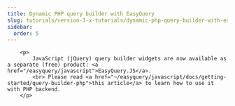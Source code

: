 ```yaml
---
title: Dynamic PHP query builder with EasyQuery
slug: tutorials/version-3-x-tutorials/dynamic-php-query-builder-with-easyquery
sidebar:
  order: 5
---
```


        <p>
            JavaScript (jQuery) query builder widgets are now available as a separate (free) product: <a href="/easyquery/javascript">EasyQuery.JS</a>.
            <br> Please read <a href="~/easyquery/javascript/docs/getting-started/query-builder-php">this article</a> to learn how to use it with PHP backend.
        </p>
